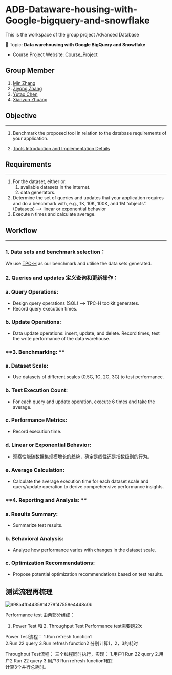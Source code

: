 # ADB-Dataware-housing-with-Google-bigquery-and-snowflake

This is the workspace of the group project Advanced Database

<aside>
    
👋 Topic: **Data warehousing with Google BigQuery and Snowflake**

- Course Project Website: [Course_Project](https://cs.ulb.ac.be/public/teaching/infoh415#project)

</aside>

## Group Member

1. [Min Zhang ](https://github.com/PhDnemo)
2. [Ziyong Zhang](https://github.com/Ziyong-Zhang)
3. [Yutao Chen](https://github.com/A-hungry-wolf)
4. [Xianyun Zhuang](https://github.com/zhuangxianyun)

</aside>

## Objective

---

1. Benchmark the proposed tool in relation to the database requirements of your application.

2. [Tools Introduction and Implementation Details](Tools.md)

## Requirements

---

1. For the dataset, either or:
    1. available datasets in the internet.
    2. data generators.
2. Determine the set of queries and updates that your application requires and do a benchmark with, e.g., 1K, 10K, 100K, and 1M “objects”. (Datasets)
    —> linear or exponential behavior
3. Execute n times and calculate average.

## Workflow

---

### **1. Data sets and benchmark selection：**

We use [TPC-H](https://www.tpc.org/tpch/) as our benchmark and utilise the data sets generated.

### **2. Queries and updates 定义查询和更新操作：**

### a. Query Operations:

- Design query operations (SQL) —> TPC-H toolkit generates.
- Record query execution times.

### b. Update Operations:

- Data update operations: insert, update, and delete. Record times, test the write performance of the data warehouse.

### **3. Benchmarking: **

### a. Dataset Scale:

- Use datasets of different scales (0.5G, 1G, 2G, 3G) to test performance.

### b. Test Execution Count:

- For each query and update operation, execute 6 times and take the average.

### c. Performance Metrics:

- Record execution time.

### d. Linear or Exponential Behavior:

- 观察性能随数据集规模增长的趋势，确定是线性还是指数级别的行为。

### e. Average Calculation:

- Calculate the average execution time for each dataset scale and query/update operation to derive comprehensive performance insights.

### **4. Reporting and Analysis: **

### a. Results Summary:

- Summarize test results.

### b. Behavioral Analysis:

- Analyze how performance varies with changes in the dataset scale.

### c. Optimization Recommendations:

- Propose potential optimization recommendations based on test results.



###

## 测试流程再梳理
![698a4fb4435914279f47559e4448c0b](https://github.com/Ziyong-Zhang/ADB-Dataware-housing-with-Google-bigquery-and-snowflake/assets/149632845/9d0d6bca-944a-4040-b361-fdcd2446d68c)

Performance test 由两部分组成：
1. Power Test 和 2. Throughput Test
Performance test需要跑2次

Power Test流程： 
1.Run refresh function1  
2.Run 22 query
3.Run refresh function2
分别计算1，2，3的耗时

Throughput Test流程：
三个线程同时执行，实现：
1.用户1 Run 22 query
2.用户2 Run 22 query
3.用户3 Run refresh function1和2  
计算3个并行总耗时。

